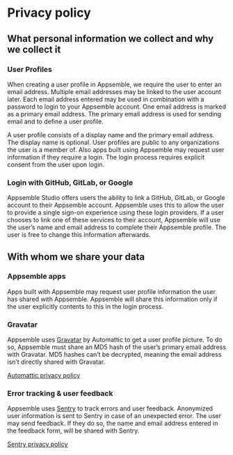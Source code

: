 # Privacy policy

## What personal information we collect and why we collect it

### User Profiles

When creating a user profile in Appsemble, we require the user to enter an email address. Multiple
email addresses may be linked to the user account later. Each email address entered may be used in
combination with a password to login to your Appsemble account. One email address is marked as a
primary email address. The primary email address is used for sending email and to define a user
profile.

A user profile consists of a display name and the primary email address. The display name is
optional. User profiles are public to any organizations the user is a member of. Also apps built
using Appsemble may request user information if they require a login. The login process requires
explicit consent from the user upon login.

### Login with GitHub, GitLab, or Google

Appsemble Studio offers users the ability to link a GitHub, GitLab, or Google account to their
Appsemble account. Appsemble uses this to allow the user to provide a single sign-on experience
using these login providers. If a user chooses to link one of these services to their account,
Appsemble will use the user’s name and email address to complete their Appsemble profile. The user
is free to change this information afterwards.

## With whom we share your data

### Appsemble apps

Apps built with Appsemble may request user profile information the user has shared with Appsemble.
Appsemble will share this information only if the user explicitly contents to this in the login
process.

### Gravatar

Appsemble uses [Gravatar](https://gravatar.com) by Automattic to get a user profile picture. To do
so, Appsemble must share an MD5 hash of the user’s primary email address with Gravatar. MD5 hashes
can’t be decrypted, meaning the email address isn’t directly shared with Gravatar.

[Automattic privacy policy](https://automattic.com/privacy)

### Error tracking & user feedback

Appsemble uses [Sentry](https://sentry.io) to track errors and user feedback. Anonymized user
information is sent to Sentry in case of an unexpected error. The user may send feedback. If they do
so, the name and email address entered in the feedback form, will be shared with Sentry.

[Sentry privacy policy](https://sentry.io/privacy)
